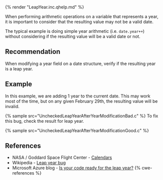 {% render "LeapYear.inc.qhelp.md" %}

When performing arithmetic operations on a variable that represents a year, it is important to consider that the resulting value may not be a valid date.

The typical example is doing simple year arithmetic (i.e. `date.year++`) without considering if the resulting value will be a valid date or not.


## Recommendation
When modifying a year field on a date structure, verify if the resulting year is a leap year.


## Example
In this example, we are adding 1 year to the current date. This may work most of the time, but on any given February 29th, the resulting value will be invalid.

{% sample src="UncheckedLeapYearAfterYearModificationBad.c" %}
To fix this bug, check the result for leap year.

{% sample src="UncheckedLeapYearAfterYearModificationGood.c" %}

## References
* NASA / Goddard Space Flight Center - [Calendars](https://eclipse.gsfc.nasa.gov/SEhelp/calendars.html)
* Wikipedia - [ Leap year bug](https://en.wikipedia.org/wiki/Leap_year_bug)
* Microsoft Azure blog - [ Is your code ready for the leap year?](https://azure.microsoft.com/en-us/blog/is-your-code-ready-for-the-leap-year/)
{% cwe-references %}
